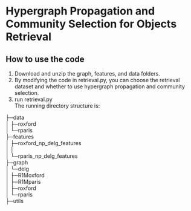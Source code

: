 # Hypergraph Propagation and Community Selection for Objects Retrieval

## How to use the code  
1. Download and unzip the graph, features, and data folders.  
2. By modifying the code in retrieval.py, you can choose the retrieval dataset and whether to use hypergraph propagation and community selection.  
3. run retrieval.py  
The running directory structure is:

├─data  
│  ├─roxford  
│  └─rparis  
├─features  
│  ├─roxford_np_delg_features  
│  │  
│  └─rparis_np_delg_features  
├─graph  
│  └─delg  
│      ├─R1Moxford  
│      ├─R1Mparis  
│      ├─roxford  
│      └─rparis  
├─utils  

